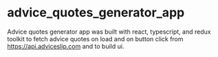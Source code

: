 # advice_quotes_generator_app
Advice quotes generator app was built with react, typescript, and redux toolkit to fetch advice quotes on load and on button click from https://api.adviceslip.com and to build ui.
